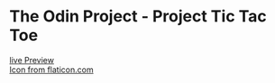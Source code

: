 # The Odin Project - Project Tic Tac Toe
<a href="https://ilyaeru.github.io/TOP-Project-TIC-TAC-TOE/">live Preview</a> <br>
<a href="https://www.flaticon.com/" title="human icons">Icon from flaticon.com</a>

